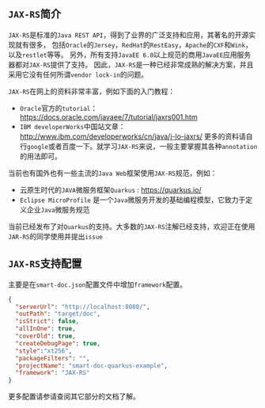 
## `JAX-RS`简介
`JAX-RS`是标准的`Java REST API`，得到了业界的广泛支持和应用，其著名的开源实现就有很多，
包括`Oracle`的`Jersey`，`RedHat`的`RestEasy`，`Apache`的`CXF`和`Wink`，以及`restlet`等等。
另外，所有支持`JavaEE 6.0`以上规范的商用`JavaEE`应用服务器都对`JAX-RS`提供了支持。
因此，`JAX-RS`是一种已经非常成熟的解决方案，并且采用它没有任何所谓`vendor lock-in`的问题。

`JAX-RS`在网上的资料非常丰富，例如下面的入门教程：

- `Oracle`官方的`tutorial`：https://docs.oracle.com/javaee/7/tutorial/jaxrs001.htm
- `IBM developerWorks`中国站文章：http://www.ibm.com/developerworks/cn/java/j-lo-jaxrs/
更多的资料请自行`google`或者百度一下。就学习`JAX-RS`来说，一般主要掌握其各种`annotation`的用法即可。

当前也有国外也有一些主流的`Java Web`框架使用`JAX-RS`规范，例如：
- 云原生时代的`JAVA`微服务框架`Quarkus` : https://quarkus.io/
- `Eclipse MicroProfile` 是一个`Java`微服务开发的基础编程模型，它致力于定义企业`Java`微服务规范

当前已经发布了对`Quarkus`的支持。大多数的`JAX-RS`注解已经支持，欢迎正在使用`JAR-RS`的同学使用并提出`issue`
## `JAX-RS`支持配置
主要是在`smart-doc.json`配置文件中增加`framework`配置。
```json
{
  "serverUrl": "http://localhost:8080/",
  "outPath": "target/doc",
  "isStrict": false,
  "allInOne": true,
  "coverOld": true,
  "createDebugPage": true,
  "style":"xt256",
  "packageFilters": "",
  "projectName": "smart-doc-quarkus-example",
  "framework": "JAX-RS"
}
```
更多配置请参请查阅其它部分的文档了解。
